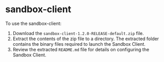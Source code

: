 # sandbox-client

To use the sandbox-client:

1. Download the `sandbox-client-1.2.0-RELEASE-default.zip` file. 
2. Extract the contents of the zip file to a directory. The extracted folder contains the binary files required to launch the Sandbox Client.
3. Review the extracted `README.md` file for details on configuring the Sandbox Client.
